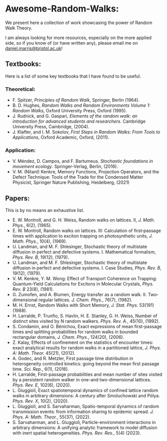 # Awesome-Random-Walks:
We present here a collection of work showcasing the power of Random Walk Theory. 

I am always looking for more resources, especially on the more applied side, so if you know of (or have written any), please email me on daniel.marris@bristol.ac.uk!

## Textbooks:
Here is a list of some key textbooks that I have found to be useful.
### Theoretical:
+ F. Spitzer, *Principles of Random Walk*, Springer, Berlin (1964).
+ B. D. Hughes, *Random Walks and Random Environments Volume 1: Random Walks*, Oxford University Press, Oxford (1995).
+ J. Rudnick, and G. Gaspari, *Elements of the random walk: an introduction for advanced students and researchers*. Cambridge University Press, Cambridge, (2004).
+ J. Klafter, and I. M. Sokolov, *First Steps in Random Walks: From Tools to Applications*, Oxford Academic, Oxford, (2011).

### Application:
+ V. Méndez, D. Campos, and F. Bartumeus. *Stochastic foundations in movement ecology*. Springer-Verlag, Berlin, (2016).
+ V. M. (Nitant) Kenkre, Memory Functions, Projection Operators, and the Defect Technique: Tools of the Trade for the Condensed Matter Physicist, Springer Nature Publishing, Heidelberg, (2021)

## Papers: 
This is by no means an exhaustive list.

+ E. W. Montroll, and G. H. Weiss, Random walks on lattices. II, *J. Math. Phys.*, 6(2), (1965).
+ E. W. Montroll, Random walks on lattices. III: Calculation of first‐passage times with application to exciton trapping on photosynthetic units, *J. Math. Phys.*, 10(4), (1969).
+ U. Landman, and M. F. Shlesinger, Stochastic theory of multistate diffusion in perfect and defective systems. I. Mathematical formalism, *Phys. Rev. B*, 19(12), (1979).
+ U. Landman, and M. F. Shlesinger, Stochastic theory of multistate diffusion in perfect and defective systems. I. Case Studies, *Phys. Rev. B*, 19(12), (1979).
+ V. M. Kenkre, Y. M. Wong: Effect of Transport Coherence on Trapping: Quantum-Yield Calculations for Excitons in Molecular Crystals, *Phys. Rev. B* 23(8), (1981).
+ G. Zumofen, and A. Blumen, Energy transfer as a random walk. II. Two‐dimensional regular lattices. *J. Chem. Phys.*, 76(7), (1982).
+ M. H. Ernst, Random Walks with Short Memory, *J. Stat. Phys.* 53(191) (1988).
+ H. Larralde, P. Trunfio, S. Havlin, H. E. Stanley, G. H. Weiss, Number of distinct sites visited by N random walkers. *Phys. Rev. A.*, 45(10), (1992).
+ S. Condamin, and O. Bénichou, Exact expressions of mean first-passage times and splitting probabilities for random walks in bounded rectangular domains, *J. Chem. Phys.*, 124(20), (2006).
+ Z. Kalay, Effects of confinement on the statistics of encounter times: exact analytical results for random walks in a partitioned lattice, *J. Phys. A: Math. Theor.* 45(21), (2012).
+ A. Godec, and R. Metzler, First passage time distribution in heterogeneity controlled kinetics: going beyond the mean first passage time. *Sci. Rep.*, 6(1), (2016).
+ H. Larralde, First-passage probabilities and mean number of sites visited by a persistent random walker in one-and two-dimensional lattices. *Phys. Rev. E*, 102(6),  (2020). 
+ L. Giuggioli, Exact spatiotemporal dynamics of confined lattice random walks in arbitrary dimensions: A century after Smoluchowski and Pólya. *Phys. Rev. X*, 10(2), (2020). 
+ L. Giuggioli, and S. Sarvaharman, Spatio-temporal dynamics of random transmission events: from information sharing to epidemic spread. *J. Phys. A: Math. Theor.*, 55(37), (2022).
+ S. Sarvaharman, and L. Giuggioli, Particle-environment interactions in arbitrary dimensions: A unifying analytic framework to model diffusion with inert spatial heterogeneities. *Phys. Rev. Res.*, 5(4) (2023).
